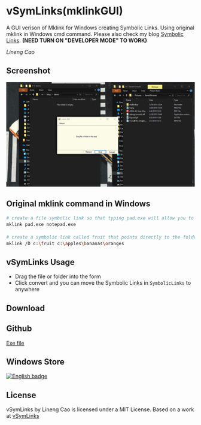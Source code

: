 # vSymLinks(mklinkGUI)

A GUI verison of Mklink for Windows creating Symbolic Links. Using original mklink in Windows cmd command. Please also check my blog [Symbolic Links](https://vince-amazing.com/blog/2018/06/28/symbolic-link/).
**(NEED TURN ON "DEVELOPER MODE" TO WORK)**

_Lineng Cao_

## Screenshot
![](./screenshots/demo.gif)

## Original mklink command in Windows
``` bash
# create a file symbolic link so that typing pad.exe will allow you to launch notepad.exe.
mklink pad.exe notepad.exe

# create a symbolic link called fruit that points directly to the folder oranges.
mklink /D c:\fruit c:\apples\bananas\oranges
```

## vSymLinks Usage
- Drag the file or folder into the form
- Click convert and you can move the Symbolic Links in `SymbolicLinks` to anywhere

## Download
## Github
[Exe file](https://github.com/vincecao/vSymLinks-/raw/master/vSymlink/bin/Debug/vSymlink.exe)

## Windows Store
<a href='//www.microsoft.com/store/apps/9n4skx6602h2?cid=storebadge&ocid=badge'><img src='https://assets.windowsphone.com/85864462-9c82-451e-9355-a3d5f874397a/English_get-it-from-MS_InvariantCulture_Default.png' alt='English badge' style='width: 284px; height: 104px;'/></a>

## License
vSymLinks by Lineng Cao is licensed under a MIT License.
Based on a work at [vSymLinks](https://github.com/vincecao/vSymLinks)
